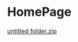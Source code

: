# HomePage
[untitled folder.zip](https://github.com/toricrismon/HomePage/files/8308293/untitled.folder.zip)
